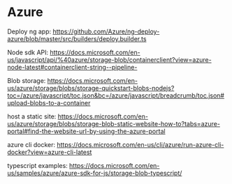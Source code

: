 # Azure

Deploy ng app: https://github.com/Azure/ng-deploy-azure/blob/master/src/builders/deploy.builder.ts

Node sdk API: https://docs.microsoft.com/en-us/javascript/api/%40azure/storage-blob/containerclient?view=azure-node-latest#containerclient-string--pipeline-

Blob storage: https://docs.microsoft.com/en-us/azure/storage/blobs/storage-quickstart-blobs-nodejs?toc=/azure/javascript/toc.json&bc=/azure/javascript/breadcrumb/toc.json#upload-blobs-to-a-container

host a static site: https://docs.microsoft.com/en-us/azure/storage/blobs/storage-blob-static-website-how-to?tabs=azure-portal#find-the-website-url-by-using-the-azure-portal

azure cli docker: https://docs.microsoft.com/en-us/cli/azure/run-azure-cli-docker?view=azure-cli-latest

typescript examples: https://docs.microsoft.com/en-us/samples/azure/azure-sdk-for-js/storage-blob-typescript/